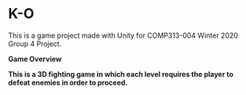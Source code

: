 # K-O
 This is a game project made with Unity for COMP313-004 Winter 2020 Group 4 Project.

<b>Game Overview<b>
 
 <p>This is a 3D fighting game in which each level requires the player to defeat enemies in order to proceed.<p>
